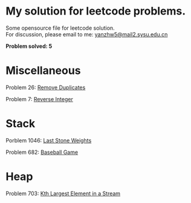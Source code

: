 # My solution for leetcode problems.

Some opensource file for leetcode solution.  
For discussion, please email to me: yanzhw5@mail2.sysu.edu.cn

__Problem solved: 5__

# Miscellaneous

Problem 26: [Remove Duplicates](https://github.com/14zwyan/leetcode_solution/tree/master/Problem_26_remove_duplicate) 

Problem 7: [Reverse Integer](https://github.com/14zwyan/leetcode_solution/tree/master/Problem_7_reverse_integer)



# Stack 
Porblem 1046: [Last Stone Weights](https://github.com/14zwyan/leetcode_solution/tree/master/Problem_1046_last_stone_weight)

Problem 682: [Baseball Game](https://github.com/14zwyan/leetcode_solution/tree/master/Problem_682_baseball_game)

# Heap 
Problem 703: [Kth Largest Element in a Stream](https://github.com/14zwyan/leetcode_solution/tree/master/Problem_703_kth_largest_element_in_a_stream)
